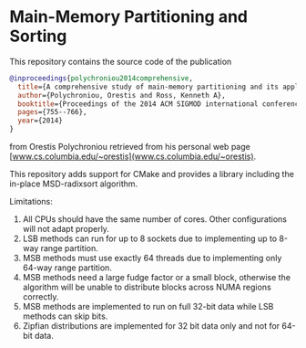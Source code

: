 # Main-Memory Partitioning and Sorting

This repository contains the source code of the publication 

``` BibTeX
@inproceedings{polychroniou2014comprehensive,
  title={A comprehensive study of main-memory partitioning and its application to large-scale comparison-and radix-sort},
  author={Polychroniou, Orestis and Ross, Kenneth A},
  booktitle={Proceedings of the 2014 ACM SIGMOD international conference on Management of data},
  pages={755--766},
  year={2014}
}
```

from Orestis Polychroniou retrieved from his personal web page [www.cs.columbia.edu/~orestis](www.cs.columbia.edu/~orestis). 

This repository adds support for CMake and provides a library including the in-place MSD-radixsort algorithm.

Limitations:

1) All CPUs should have the same number of cores.
   Other configurations will not adapt properly.
2) LSB methods can run for up to 8 sockets
   due to implementing up to 8-way range partition.
3) MSB methods must use exactly 64 threads
   due to implementing only 64-way range partition.
4) MSB methods need a large fudge factor or a small
   block, otherwise the algorithm will be unable to
   distribute blocks across NUMA regions correctly.
5) MSB methods are implemented to run on full
   32-bit data while LSB methods can skip bits.
6) Zipfian distributions are implemented for
   32 bit data only and not for 64-bit data.
